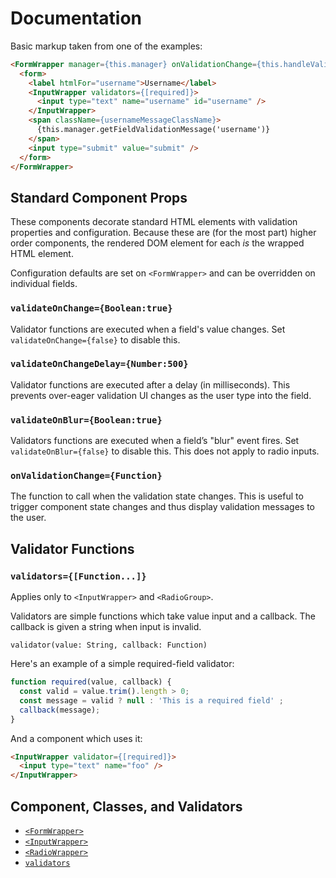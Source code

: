 # Documentation

Basic markup taken from one of the examples:

```html
<FormWrapper manager={this.manager} onValidationChange={this.handleValidationChange.bind(this)}>
  <form>
    <label htmlFor="username">Username</label>
    <InputWrapper validators={[required]}>
      <input type="text" name="username" id="username" />
    </InputWrapper>
    <span className={usernameMessageClassName}>
      {this.manager.getFieldValidationMessage('username')}
    </span>
    <input type="submit" value="submit" />
  </form>
</FormWrapper>
```

## Standard Component Props

These components decorate standard HTML elements with validation properties and
configuration. Because these are (for the most part) higher order components,
the rendered DOM element for each *is* the wrapped HTML element.

Configuration defaults are set on `<FormWrapper>` and can be overridden on
individual fields.


### `validateOnChange={Boolean:true}`

Validator functions are executed when a field's value changes. Set
`validateOnChange={false}` to disable this.


### `validateOnChangeDelay={Number:500}`

Validator functions are executed after a delay (in milliseconds). This prevents
over-eager validation UI changes as the user type into the field.


### `validateOnBlur={Boolean:true}`

Validators functions are executed when a field’s "blur" event fires. Set
`validateOnBlur={false}` to disable this. This does not apply to radio inputs.


### `onValidationChange={Function}`

The function to call when the validation state changes. This is useful to
trigger component state changes and thus display validation messages to the user.


## Validator Functions

### `validators={[Function...]}`

Applies only to `<InputWrapper>` and `<RadioGroup>`.

Validators are simple functions which take value input and a callback. The
callback is given a string when input is invalid.

```
validator(value: String, callback: Function)
```

Here's an example of a simple required-field validator:

```js
function required(value, callback) {
  const valid = value.trim().length > 0;
  const message = valid ? null : 'This is a required field' ;
  callback(message);
}
```

And a component which uses it:

```html
<InputWrapper validator={[required]}>
  <input type="text" name="foo" />
</InputWrapper>
```

## Component, Classes, and Validators

* [`<FormWrapper>`](./form-wrapper.js.md)
* [`<InputWrapper>`](./input-wrapper.js.md)
* [`<RadioWrapper>`](./radio-wrapper.js.md)
* [`validators`](./validators.js.md)
